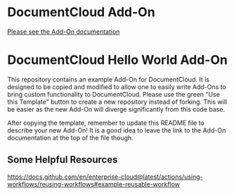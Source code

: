
# DocumentCloud Add-On

[Please see the Add-On documentation](https://github.com/MuckRock/documentcloud-hello-world-addon/wiki/)

# DocumentCloud Hello World Add-On

This repository contains an example Add-On for DocumentCloud.  It is designed
to be copied and modified to allow one to easily write Add-Ons to bring custom
functionality to DocumentCloud.  Please use the green "Use this Template"
button to create a new repository instead of forking.  This will be easier as
the new Add-On will diverge significantly from this code base.

After copying the template, remember to update this README file to describe
your new Add-On!  It is a good idea to leave the link to the Add-On
documentation at the top of the file though.

## Some Helpful Resources

https://docs.github.com/en/enterprise-cloud@latest/actions/using-workflows/reusing-workflows#example-reusable-workflow
